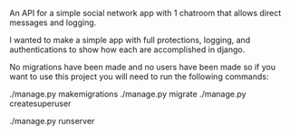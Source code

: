 An API for a simple social network app with 1 chatroom that allows direct messages and logging.

I wanted to make a simple app with full protections, logging, and authentications to show how each are accomplished in django.

No migrations have been made and no users have been made so if you want to use this project you will need to run the following commands:

./manage.py makemigrations
./manage.py migrate
./manage.py createsuperuser
   
./manage.py runserver